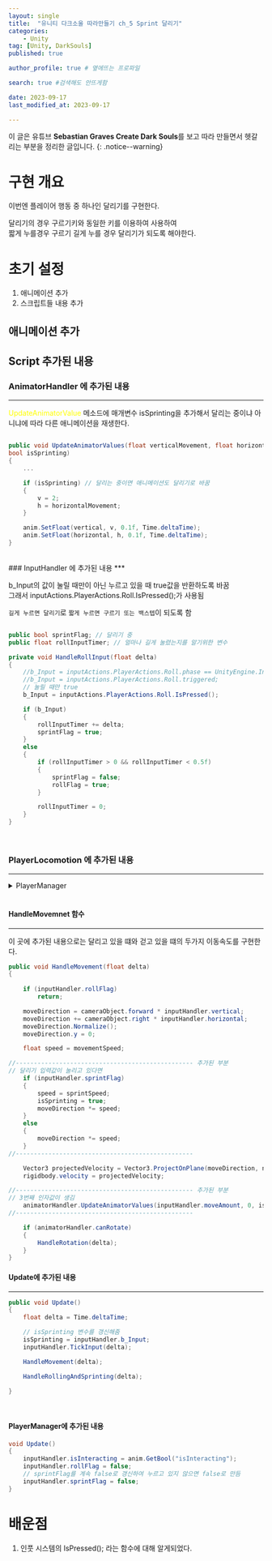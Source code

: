 ```yaml
---
layout: single
title:  "유니티 다크소울 따라만들기 ch_5 Sprint 달리기"
categories: 
    - Unity
tag: [Unity, DarkSouls]
published: true

author_profile: true # 옆에뜨는 프로파일

search: true #검색해도 안뜨게함

date: 2023-09-17
last_modified_at: 2023-09-17

---
```


<!-- 
{: .notice--warning} // 알림 강조
{: .notice--success} // 초록색 강조
{: .notice--danger } // 초록색 강조
{: .notice--info}
{: .notice--primary}
{: .notice}

{: .H1-font}         // 제목 색
<span style="color:Skyblue"> 색 넣기 </span>
<br/> 한줄 내리기

<details>
<summary>VR</summary>
<div markdown="1">       
</div>
</details> 
 -->



이 글은 유튜브 **Sebastian Graves Create Dark Souls**를 보고 따라 만들면서 헷갈리는 부분을 정리한 글입니다.
{: .notice--warning}

# 구현 개요
이번엔 플레이어 행동 중 하나인 달리기를 구현한다.

달리기의 경우 구르기키와 동일한 키를 이용하여 사용하여<br>
짧게 누를경우 구르기 길게 누를 경우 달리기가 되도록 해야한다.


# 초기 설정

1. 애니메이션 추가
2. 스크립트들 내용 추가

## 애니메이션 추가

## Script 추가된 내용

### AnimatorHandler 에 추가된 내용
***

<span style="color:yellow"> UpdateAnimatorValue </span> 메소드에 매개변수 isSprinting을 추가해서
달리는 중이냐 아니냐에 따라 다른 애니메이션을 재생한다.

```c#

public void UpdateAnimatorValues(float verticalMovement, float horizontalMovement, 
bool isSprinting)
{
    ...

    if (isSprinting) // 달리는 중이면 애니메이션도 달리기로 바꿈
    {
        v = 2;
        h = horizontalMovement;
    }

    anim.SetFloat(vertical, v, 0.1f, Time.deltaTime);
    anim.SetFloat(horizontal, h, 0.1f, Time.deltaTime);
}
```

<br>
### InputHandler 에 추가된 내용
***

b_Input의 값이 눌릴 때만이 아닌 누르고 있을 때 true값을 반환하도록 바꿈<br>
그래서 inputActions.PlayerActions.Roll.IsPressed();가 사용됨


`길게 누르면 달리기`로
`짧게 누르면 구르기 또는 백스텝`이 되도록 함


```c#

public bool sprintFlag; // 달리기 중
public float rollInputTimer; // 얼마나 길게 눌렸는지를 알기위한 변수

private void HandleRollInput(float delta)
{
    //b_Input = inputActions.PlayerActions.Roll.phase == UnityEngine.InputSystem.InputActionPhase.Started;
    //b_Input = inputActions.PlayerActions.Roll.triggered;
    // 눌릴 때만 true
    b_Input = inputActions.PlayerActions.Roll.IsPressed();

    if (b_Input)
    {
        rollInputTimer += delta;
        sprintFlag = true;
    }
    else
    {
        if (rollInputTimer > 0 && rollInputTimer < 0.5f)
        {
            sprintFlag = false;
            rollFlag = true;
        }

        rollInputTimer = 0;
    }
}
```
<br>


### PlayerLocomotion 에 추가된 내용
***

<details>
<summary> PlayerManager  </summary>
<div markdown="1">  

```c#
public class PlayerLocomotion : MonoBehaviour
{
    Transform cameraObject;
    InputHandler inputHandler;
    Vector3 moveDirection;


    [HideInInspector]
    public Transform myTransform;
    [HideInInspector]
    public AnimatorHandler animatorHandler;

    public new Rigidbody rigidbody;
    public GameObject normalCamera;

    [Header("Status")]
    [SerializeField] float movementSpeed = 5;
    [SerializeField] float sprintSpeed = 7;
    [SerializeField] float rotationSpeed = 10;

    public bool isSprinting;

    void Start()
    {
        rigidbody = GetComponent<Rigidbody>();
        inputHandler = GetComponent<InputHandler>();
        animatorHandler = GetComponentInChildren<AnimatorHandler>();
        cameraObject = Camera.main.transform;
        myTransform = transform;
        animatorHandler.Initialized();

    }

    public void Update()
    {
        float delta = Time.deltaTime;

        isSprinting = inputHandler.b_Input;
        inputHandler.TickInput(delta);

        HandleMovement(delta);

        HandleRollingAndSprinting(delta);

    }


    #region Movement
    Vector3 normalVector;
    Vector3 targetPosition;

    private void HandleRotation(float delta)
    {
        Vector3 targetDir = Vector3.zero;
        float moveOverride = inputHandler.moveAmount;

        targetDir = cameraObject.forward * inputHandler.vertical;
        targetDir += cameraObject.right * inputHandler.horizontal;

        targetDir.Normalize();
        targetDir.y = 0;

        if (targetDir == Vector3.zero)
            targetDir = myTransform.forward;

        float rs = rotationSpeed;

        Quaternion tr = Quaternion.LookRotation(targetDir);
        Quaternion targetRotation = Quaternion.Slerp(myTransform.rotation, tr, rs * delta);

        myTransform.rotation = targetRotation;
    }
    public void HandleMovement(float delta)
    {
        // 구르기나 백스텝 도중 방향을 바꾸지 못하게 함
        if (inputHandler.rollFlag)
            return;

        moveDirection = cameraObject.forward * inputHandler.vertical;
        moveDirection += cameraObject.right * inputHandler.horizontal;
        moveDirection.Normalize();
        moveDirection.y = 0;

        float speed = movementSpeed;


        if (inputHandler.sprintFlag)
        {
            speed = sprintSpeed;
            isSprinting = true;
            moveDirection *= speed;
        }
        else
        {
            moveDirection *= speed;
        }

        Vector3 projectedVelocity = Vector3.ProjectOnPlane(moveDirection, normalVector);
        rigidbody.velocity = projectedVelocity;

        animatorHandler.UpdateAnimatorValues(inputHandler.moveAmount, 0, isSprinting);

        if (animatorHandler.canRotate)
        {
            HandleRotation(delta);
        }
    }

    public void HandleRollingAndSprinting(float delta)
    {
        // 한 번 실행하고 애니메이션이 끝날 때 까지 다시 실행 불가능
        if (animatorHandler.anim.GetBool("isInteracting"))
            return;

        if (inputHandler.rollFlag)
        {
            moveDirection = cameraObject.forward * inputHandler.vertical;
            moveDirection += cameraObject.right * inputHandler.horizontal;

            if (inputHandler.moveAmount > 0)
            {
                animatorHandler.PlayTargetAnimation("Rolling", true);
                moveDirection.y = 0;
                Quaternion rollRotation = Quaternion.LookRotation(moveDirection);
                myTransform.rotation = rollRotation;
            }
            else
            {
                animatorHandler.PlayTargetAnimation("BackStep", true);
            }
        }
    }

    #endregion
}
```

</div>
</details> 
<br>



#### HandleMovemnet 함수
***
이 곳에 추가된 내용으로는 
달리고 있을 떄와 걷고 있을 떄의 두가지 이동속도를 구현한다.


```c#
public void HandleMovement(float delta)
{
    
    if (inputHandler.rollFlag)
        return;

    moveDirection = cameraObject.forward * inputHandler.vertical;
    moveDirection += cameraObject.right * inputHandler.horizontal;
    moveDirection.Normalize();
    moveDirection.y = 0;

    float speed = movementSpeed;

//------------------------------------------------- 추가된 부분
// 달리기 입력값이 눌리고 있다면
    if (inputHandler.sprintFlag)
    {
        speed = sprintSpeed;
        isSprinting = true;
        moveDirection *= speed;
    }
    else
    {
        moveDirection *= speed;
    }
//------------------------------------------------- 

    Vector3 projectedVelocity = Vector3.ProjectOnPlane(moveDirection, normalVector);
    rigidbody.velocity = projectedVelocity;

//------------------------------------------------- 추가된 부분
// 3번째 인자값이 생김
    animatorHandler.UpdateAnimatorValues(inputHandler.moveAmount, 0, isSprinting);
//------------------------------------------------- 

    if (animatorHandler.canRotate)
    {
        HandleRotation(delta);
    }
}
```

#### Update에 추가된 내용
***
```c#
public void Update()
{
    float delta = Time.deltaTime;

    // isSprinting 변수를 갱신해줌
    isSprinting = inputHandler.b_Input;
    inputHandler.TickInput(delta);

    HandleMovement(delta);

    HandleRollingAndSprinting(delta);

}
```
<br>


#### PlayerManager에 추가된 내용
```c#
void Update()
{
    inputHandler.isInteracting = anim.GetBool("isInteracting");
    inputHandler.rollFlag = false;
    // sprintFlag를 계속 false로 갱신하여 누르고 있지 않으면 false로 만듬
    inputHandler.sprintFlag = false;
}
```


# 배운점
1. 인풋 시스템의 IsPressed(); 라는 함수에 대해 알게되었다.
